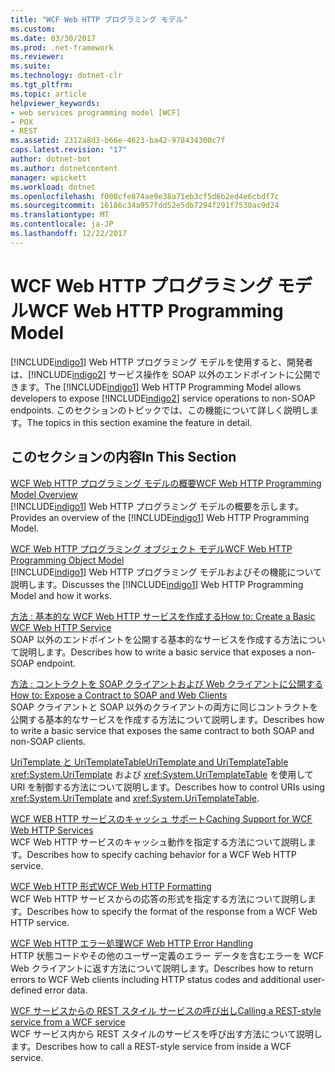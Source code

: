 ```yaml
---
title: "WCF Web HTTP プログラミング モデル"
ms.custom: 
ms.date: 03/30/2017
ms.prod: .net-framework
ms.reviewer: 
ms.suite: 
ms.technology: dotnet-clr
ms.tgt_pltfrm: 
ms.topic: article
helpviewer_keywords:
- web services programming model [WCF]
- POX
- REST
ms.assetid: 2312a8d3-b66e-4623-ba42-978434300c7f
caps.latest.revision: "17"
author: dotnet-bot
ms.author: dotnetcontent
manager: wpickett
ms.workload: dotnet
ms.openlocfilehash: f008cfe874ae9e38a71eb3cf5d6b2ed4e6cbdf7c
ms.sourcegitcommit: 16186c34a957fdd52e5db7294f291f7530ac9d24
ms.translationtype: MT
ms.contentlocale: ja-JP
ms.lasthandoff: 12/22/2017
---
```

# <a name="wcf-web-http-programming-model"></a><span data-ttu-id="d608b-102">WCF Web HTTP プログラミング モデル</span><span class="sxs-lookup"><span data-stu-id="d608b-102">WCF Web HTTP Programming Model</span></span>
<span data-ttu-id="d608b-103">[!INCLUDE[indigo1](../../../../includes/indigo1-md.md)] Web HTTP プログラミング モデルを使用すると、開発者は、[!INCLUDE[indigo2](../../../../includes/indigo2-md.md)] サービス操作を SOAP 以外のエンドポイントに公開できます。</span><span class="sxs-lookup"><span data-stu-id="d608b-103">The [!INCLUDE[indigo1](../../../../includes/indigo1-md.md)] Web HTTP Programming Model allows developers to expose [!INCLUDE[indigo2](../../../../includes/indigo2-md.md)] service operations to non-SOAP endpoints.</span></span> <span data-ttu-id="d608b-104">このセクションのトピックでは、この機能について詳しく説明します。</span><span class="sxs-lookup"><span data-stu-id="d608b-104">The topics in this section examine the feature in detail.</span></span>  
  
## <a name="in-this-section"></a><span data-ttu-id="d608b-105">このセクションの内容</span><span class="sxs-lookup"><span data-stu-id="d608b-105">In This Section</span></span>  
 [<span data-ttu-id="d608b-106">WCF Web HTTP プログラミング モデルの概要</span><span class="sxs-lookup"><span data-stu-id="d608b-106">WCF Web HTTP Programming Model Overview</span></span>](../../../../docs/framework/wcf/feature-details/wcf-web-http-programming-model-overview.md)  
 <span data-ttu-id="d608b-107">[!INCLUDE[indigo1](../../../../includes/indigo1-md.md)] Web HTTP プログラミング モデルの概要を示します。</span><span class="sxs-lookup"><span data-stu-id="d608b-107">Provides an overview of the [!INCLUDE[indigo1](../../../../includes/indigo1-md.md)] Web HTTP Programming Model.</span></span>  
  
 [<span data-ttu-id="d608b-108">WCF Web HTTP プログラミング オブジェクト モデル</span><span class="sxs-lookup"><span data-stu-id="d608b-108">WCF Web HTTP Programming Object Model</span></span>](../../../../docs/framework/wcf/feature-details/wcf-web-http-programming-object-model.md)  
 <span data-ttu-id="d608b-109">[!INCLUDE[indigo1](../../../../includes/indigo1-md.md)] Web HTTP プログラミング モデルおよびその機能について説明します。</span><span class="sxs-lookup"><span data-stu-id="d608b-109">Discusses the [!INCLUDE[indigo1](../../../../includes/indigo1-md.md)] Web HTTP Programming Model and how it works.</span></span>  
  
 [<span data-ttu-id="d608b-110">方法 : 基本的な WCF Web HTTP サービスを作成する</span><span class="sxs-lookup"><span data-stu-id="d608b-110">How to: Create a Basic WCF Web HTTP Service</span></span>](../../../../docs/framework/wcf/feature-details/how-to-create-a-basic-wcf-web-http-service.md)  
 <span data-ttu-id="d608b-111">SOAP 以外のエンドポイントを公開する基本的なサービスを作成する方法について説明します。</span><span class="sxs-lookup"><span data-stu-id="d608b-111">Describes how to write a basic service that exposes a non-SOAP endpoint.</span></span>  
  
 [<span data-ttu-id="d608b-112">方法 : コントラクトを SOAP クライアントおよび Web クライアントに公開する</span><span class="sxs-lookup"><span data-stu-id="d608b-112">How to: Expose a Contract to SOAP and Web Clients</span></span>](../../../../docs/framework/wcf/feature-details/how-to-expose-a-contract-to-soap-and-web-clients.md)  
 <span data-ttu-id="d608b-113">SOAP クライアントと SOAP 以外のクライアントの両方に同じコントラクトを公開する基本的なサービスを作成する方法について説明します。</span><span class="sxs-lookup"><span data-stu-id="d608b-113">Describes how to write a basic service that exposes the same contract to both SOAP and non-SOAP clients.</span></span>  
  
 [<span data-ttu-id="d608b-114">UriTemplate と UriTemplateTable</span><span class="sxs-lookup"><span data-stu-id="d608b-114">UriTemplate and UriTemplateTable</span></span>](../../../../docs/framework/wcf/feature-details/uritemplate-and-uritemplatetable.md)  
 <span data-ttu-id="d608b-115"><xref:System.UriTemplate> および <xref:System.UriTemplateTable> を使用して URI を制御する方法について説明します。</span><span class="sxs-lookup"><span data-stu-id="d608b-115">Describes how to control URIs using <xref:System.UriTemplate> and <xref:System.UriTemplateTable>.</span></span>  
  
 [<span data-ttu-id="d608b-116">WCF WEB HTTP サービスのキャッシュ サポート</span><span class="sxs-lookup"><span data-stu-id="d608b-116">Caching Support for WCF Web HTTP Services</span></span>](../../../../docs/framework/wcf/feature-details/caching-support-for-wcf-web-http-services.md)  
 <span data-ttu-id="d608b-117">WCF Web HTTP サービスのキャッシュ動作を指定する方法について説明します。</span><span class="sxs-lookup"><span data-stu-id="d608b-117">Describes how to specify caching behavior for a WCF Web HTTP service.</span></span>  
  
 [<span data-ttu-id="d608b-118">WCF Web HTTP 形式</span><span class="sxs-lookup"><span data-stu-id="d608b-118">WCF Web HTTP Formatting</span></span>](../../../../docs/framework/wcf/feature-details/wcf-web-http-formatting.md)  
 <span data-ttu-id="d608b-119">WCF Web HTTP サービスからの応答の形式を指定する方法について説明します。</span><span class="sxs-lookup"><span data-stu-id="d608b-119">Describes how to specify the format of the response from a WCF Web HTTP service.</span></span>  
  
 [<span data-ttu-id="d608b-120">WCF Web HTTP エラー処理</span><span class="sxs-lookup"><span data-stu-id="d608b-120">WCF Web HTTP Error Handling</span></span>](../../../../docs/framework/wcf/feature-details/wcf-web-http-error-handling.md)  
 <span data-ttu-id="d608b-121">HTTP 状態コードやその他のユーザー定義のエラー データを含むエラーを WCF Web クライアントに返す方法について説明します。</span><span class="sxs-lookup"><span data-stu-id="d608b-121">Describes how to return errors to WCF Web clients including HTTP status codes and additional user-defined error data.</span></span>  
  
 [<span data-ttu-id="d608b-122">WCF サービスからの REST スタイル サービスの呼び出し</span><span class="sxs-lookup"><span data-stu-id="d608b-122">Calling a REST-style service from a WCF service</span></span>](../../../../docs/framework/wcf/feature-details/calling-a-rest-style-service-from-a-wcf-service.md)  
 <span data-ttu-id="d608b-123">WCF サービス内から REST スタイルのサービスを呼び出す方法について説明します。</span><span class="sxs-lookup"><span data-stu-id="d608b-123">Describes how to call a REST-style service from inside a WCF service.</span></span>
